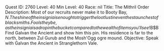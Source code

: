 Quest ID: 2760
Level: 40
Min Level: 40
Race: nil
Title: The Mithril Order
Description: Most of our recruits never make it to Booty Bay, $N. The shine of the insignia is enough to trigger the loot lust in even the staunchest of blacksmiths. Fools they be, as the insignia is a drop in the bucket compared to the wealth of items you'll see!$B$BFind Galvan the Ancient and show him this pin. His residence is far to the north, between Zul Gurub and the Mosh'Ogg ogre mound.
Objective: Speak with Galvan the Ancient in Stranglethorn Vale.
